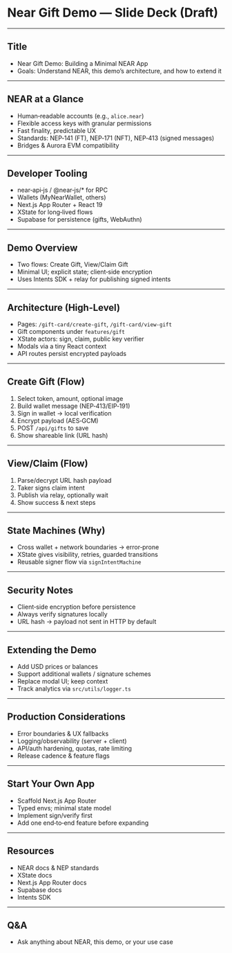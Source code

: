 # Near Gift Demo — Slide Deck (Draft)

---

## Title
- Near Gift Demo: Building a Minimal NEAR App
- Goals: Understand NEAR, this demo’s architecture, and how to extend it

---

## NEAR at a Glance
- Human‑readable accounts (e.g., `alice.near`)
- Flexible access keys with granular permissions
- Fast finality, predictable UX
- Standards: NEP‑141 (FT), NEP‑171 (NFT), NEP‑413 (signed messages)
- Bridges & Aurora EVM compatibility

---

## Developer Tooling
- near‑api‑js / @near‑js/* for RPC
- Wallets (MyNearWallet, others)
- Next.js App Router + React 19
- XState for long‑lived flows
- Supabase for persistence (gifts, WebAuthn)

---

## Demo Overview
- Two flows: Create Gift, View/Claim Gift
- Minimal UI; explicit state; client‑side encryption
- Uses Intents SDK + relay for publishing signed intents

---

## Architecture (High‑Level)
- Pages: `/gift-card/create-gift`, `/gift-card/view-gift`
- Gift components under `features/gift`
- XState actors: sign, claim, public key verifier
- Modals via a tiny React context
- API routes persist encrypted payloads

---

## Create Gift (Flow)
1) Select token, amount, optional image
2) Build wallet message (NEP‑413/EIP‑191)
3) Sign in wallet → local verification
4) Encrypt payload (AES‑GCM)
5) POST `/api/gifts` to save
6) Show shareable link (URL hash)

---

## View/Claim (Flow)
1) Parse/decrypt URL hash payload
2) Taker signs claim intent
3) Publish via relay, optionally wait
4) Show success & next steps

---

## State Machines (Why)
- Cross wallet + network boundaries → error‑prone
- XState gives visibility, retries, guarded transitions
- Reusable signer flow via `signIntentMachine`

---

## Security Notes
- Client‑side encryption before persistence
- Always verify signatures locally
- URL hash → payload not sent in HTTP by default

---

## Extending the Demo
- Add USD prices or balances
- Support additional wallets / signature schemes
- Replace modal UI; keep context
- Track analytics via `src/utils/logger.ts`

---

## Production Considerations
- Error boundaries & UX fallbacks
- Logging/observability (server + client)
- API/auth hardening, quotas, rate limiting
- Release cadence & feature flags

---

## Start Your Own App
- Scaffold Next.js App Router
- Typed envs; minimal state model
- Implement sign/verify first
- Add one end‑to‑end feature before expanding

---

## Resources
- NEAR docs & NEP standards
- XState docs
- Next.js App Router docs
- Supabase docs
- Intents SDK

---

## Q&A
- Ask anything about NEAR, this demo, or your use case
